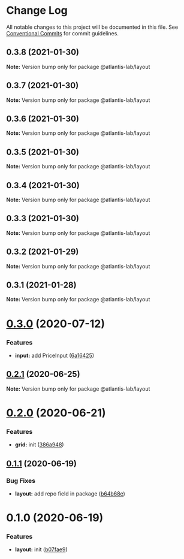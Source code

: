 # Change Log

All notable changes to this project will be documented in this file.
See [Conventional Commits](https://conventionalcommits.org) for commit guidelines.

## 0.3.8 (2021-01-30)

**Note:** Version bump only for package @atlantis-lab/layout





## 0.3.7 (2021-01-30)

**Note:** Version bump only for package @atlantis-lab/layout





## 0.3.6 (2021-01-30)

**Note:** Version bump only for package @atlantis-lab/layout





## 0.3.5 (2021-01-30)

**Note:** Version bump only for package @atlantis-lab/layout





## 0.3.4 (2021-01-30)

**Note:** Version bump only for package @atlantis-lab/layout





## 0.3.3 (2021-01-30)

**Note:** Version bump only for package @atlantis-lab/layout





## 0.3.2 (2021-01-29)

**Note:** Version bump only for package @atlantis-lab/layout





## 0.3.1 (2021-01-28)

**Note:** Version bump only for package @atlantis-lab/layout





# [0.3.0](https://github.com/Atlantis-Lab/uikit/compare/@atlantis-lab/layout@0.2.1...@atlantis-lab/layout@0.3.0) (2020-07-12)


### Features

* **input:** add PriceInput ([6a16425](https://github.com/Atlantis-Lab/uikit/commit/6a164253f9288e3de8276331b71ce5e698ecf9cf))





## [0.2.1](https://github.com/Atlantis-Lab/uikit/compare/@atlantis-lab/layout@0.2.0...@atlantis-lab/layout@0.2.1) (2020-06-25)

**Note:** Version bump only for package @atlantis-lab/layout

# [0.2.0](https://github.com/Atlantis-Lab/uikit/compare/@atlantis-lab/layout@0.1.1...@atlantis-lab/layout@0.2.0) (2020-06-21)

### Features

- **grid:** init ([386a948](https://github.com/Atlantis-Lab/uikit/commit/386a9487c4044506dee666c599bdf7c98e5fb0d4))

## [0.1.1](https://github.com/Atlantis-Lab/uikit/compare/@atlantis-lab/layout@0.1.0...@atlantis-lab/layout@0.1.1) (2020-06-19)

### Bug Fixes

- **layout:** add repo field in package ([b64b68e](https://github.com/Atlantis-Lab/uikit/commit/b64b68ecdb4303517c01f8d5975c9598e2a77f95))

# 0.1.0 (2020-06-19)

### Features

- **layout:** init ([b07fae9](https://github.com/Atlantis-Lab/uikit/commit/b07fae9847f0d18d7362a8e9341d2f136a0d7e24))
